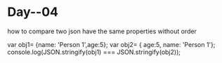 # Day--04
how to compare two json have the same properties without order 

var obj1= {name: 'Person 1',age:5};
var obj2= { age:5, name: 'Person 1'};
console.log(JSON.stringify(obj1) === JSON.stringify(obj2));
